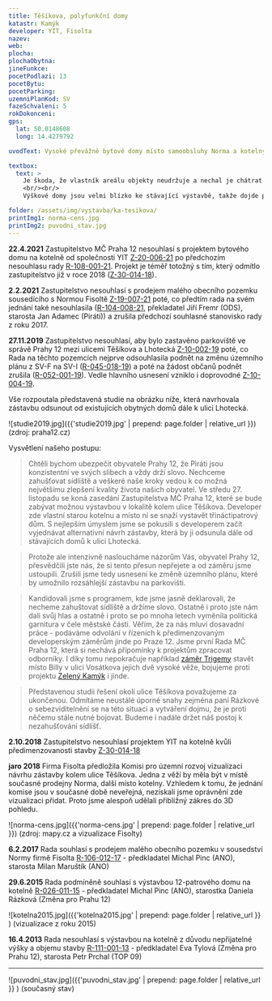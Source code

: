 ```yaml
---
title: Těšíkova, polyfunkční domy
katastr: Kamýk
developer: YIT, Fisolta
nazev:
web:
plocha:
plochaObytna:
jineFunkce:
pocetPodlazi: 13
pocetBytu:
pocetParking:
uzemniPlanKod: SV
fazeSchvaleni: 5
rokDokonceni:
gps:
  lat: 50.0148608
  long: 14.4279792

uvodText: Vysoké převážně bytové domy místo samoobsluhy Norma a kotelny v ulici Těšíkova

textbox:
  text: >
    Je škoda, že vlastník areálu objekty neudržuje a nechal je chátrat do současného stavu. Jsme pro striktní respektování územního plánu (SV), který zde dává každé funkci včetně bydlení maximálně 60 % plochy. Bez prostor pro podnikání a setkávání obyvatel se naše městská část mění v noclehárnu.
    <br/><br/>
    Výškové domy jsou velmi blízko ke stávající výstavbě, takže dojde při navržené výšce k zastínění výledu. U revitalizovaného objektu považujeme za přijatelná 3 patra.

folder: /assets/img/vystavba/ka-tesikova/
printImg1: norma-cens.jpg
printImg2: puvodni_stav.jpg
---
```


**22.4.2021** Zastupitelstvo MČ Praha 12 nesouhlasí s projektem bytového domu na kotelně od společnosti YIT [Z-20-006-21](https://www.praha12.cz/assets/File.ashx?id_org=80112&id_dokumenty=82973) po předchozím nesouhlasu rady [R-108-001-21](https://www.praha12.cz/assets/File.ashx?id_org=80112&id_dokumenty=82465). Projekt je téměř totožný s tím, který odmítlo zastupitelstvo již v roce 2018 ([Z-30-014-18](https://www.praha12.cz/assets/File.ashx?id_org=80112&id_dokumenty=65157)).

**2.2.2021** Zastupitelstvo nesouhlasí s prodejem malého obecního pozemku sousedícího s Normou Fisoltě  [Z-19-007-21](https://www.praha12.cz/assets/File.ashx?id_org=80112&id_dokumenty=81415) poté, co předtím rada na svém jednání také nesouhlasila ([R-104-008-21](https://www.praha12.cz/assets/File.ashx?id_org=80112&id_dokumenty=80957), překladatel Jiří Fremr (ODS), starosta Jan Adamec (Piráti)) a zrušila předchozí souhlasné stanovisko rady z roku 2017.

**27.11.2019** Zastupitelstvo nesouhlasí, aby bylo zastavěno parkoviště ve správě Prahy 12 mezi ulicemi Těšíkova a Lhotecká [Z-10-002-19](https://www.praha12.cz/assets/File.ashx?id_org=80112&id_dokumenty=73739) poté, co Rada na těchto pozemcích nejprve odsouhlasila podnět na změnu územního plánu z SV-F na SV-I ([R-045-018-19](https://www.praha12.cz/assets/File.ashx?id_org=80112&id_dokumenty=52905)) a poté na žádost občanů podnět zrušila ([R-052-001-19](https://www.praha12.cz/assets/File.ashx?id_org=80112&id_dokumenty=73462)). Vedle hlavního usnesení vzniklo i doprovodné [Z-10-004-19](https://www.praha12.cz/assets/File.ashx?id_org=80112&id_dokumenty=73737).

Vše rozpoutala představená studie na obrázku níže, která navrhovala zástavbu odsunout od existujících obytných domů dále k ulici Lhotecká.

![studie2019.jpg]({{'studie2019.jpg' | prepend: page.folder | relative_url }})
(zdroj: praha12.cz)

Vysvětlení našeho postupu:

>Chtěli bychom ubezpečit obyvatele Prahy 12, že Piráti jsou konzistentní ve svých slibech a vždy drží slovo.  Nechceme zahušťovat sídliště a veškeré naše kroky vedou k co možná největšímu zlepšení kvality života našich obyvatel. Ve středu 27. listopadu se koná zasedání Zastupitelstva MČ Praha 12, které se bude zabývat možnou výstavbou v lokalitě kolem ulice Těšíkova. Developer zde vlastní starou kotelnu a místo ní se snaží vystavět třináctipatrový dům. S nejlepším úmyslem jsme se pokusili s developerem začít vyjednávat alternativní návrh zástavby, která by ji odsunula dále od stávajících domů k ulici Lhotecká.

>Protože ale intenzivně nasloucháme názorům Vás, obyvatel Prahy 12, přesvědčili jste nás, že si tento přesun nepřejete a od záměru jsme ustoupili. Zrušili jsme tedy usnesení ke změně územního plánu, které by umožnilo rozsáhlejší zástavbu na parkovišti.

>Kandidovali jsme s programem, kde jsme jasně deklarovali, že necheme zahuštovat sídliště a držíme slovo. Ostatně i proto jste nám dali svůj hlas a ostatně i proto se po mnoha letech vyměnila politická garnitura v čele městské části. Věřím, že za nás mluví dosavadní práce - podáváme odvolání v řízeních k předimenzovaným developerským záměrům jinde po Praze 12. Jsme první Rada MČ Praha 12, která si nechává připomínky k projektům zpracovat odborníky. I díky tomu nepokračuje například [záměr Trigemy](/vystavba/kamyk-billa-vosatkova.html) stavět místo Billy v ulici Vosátkova jejich dvě vysoké věže, bojujeme proti projektu [Zelený Kamýk](/vystavba/kamyk-smotlachova.html) i jinde.

>Představenou studii řešení okolí ulice Těšíkova považujeme za ukončenou. Odmítáme neustálé úporné snahy zejména paní Rázkové o sebezviditelnění se na této situaci a vytváření dojmu, že je proti něčemu stále nutné bojovat. Budeme i nadále držet náš postoj k nezahušťování sídlišť.

**2.10.2018** Zastupitelstvo nesouhlasí projektem YIT na kotelně kvůli předimenzovanosti stavby [Z-30-014-18](https://www.praha12.cz/assets/File.ashx?id_org=80112&id_dokumenty=65157)

**jaro 2018** Firma Fisolta předložila Komisi pro územní rozvoj vizualizaci návrhu zástavby kolem ulice Těšíkova. Jedna z věží by měla být v místě současné prodejny Norma, další místo kotelny. Vzhledem k tomu, že jednání komise jsou v současné době neveřejná, nezískali jsme oprávnění zde vizualizaci přidat. Proto jsme alespoň udělali přibližný zákres do 3D pohledu.

![norma-cens.jpg]({{'norma-cens.jpg' | prepend: page.folder | relative_url }})
(zdroj: mapy.cz a vizualizace Fisolty)

**6.2.2017** Rada souhlasí s prodejem malého obecního pozemku v sousedství Normy firmě Fisolta [R-106-012-17](https://www.praha12.cz/assets/File.ashx?id_org=80112&id_dokumenty=80959) - předkladatel Michal Pinc (ANO), starosta Milan Maruštík (ANO)

**29.6.2015** Rada podmíněně souhlasí s výstavbou 12-patrového domu na kotelně [R-026-011-15](https://www.praha12.cz/assets/File.ashx?id_org=80112&id_dokumenty=41909) - předkladatel Michal Pinc (ANO), starostka Daniela Rázková (Změna pro Prahu 12)

![kotelna2015.jpg]({{'kotelna2015.jpg' | prepend: page.folder | relative_url }} )
(vizualizace z roku 2015)

**16.4.2013** Rada nesouhlasí s výstavbou na kotelně z důvodu nepřijatelné
výšky a objemu stavby [R-111-001-13](https://www.praha12.cz/VismoOnline_ActionScripts/File.ashx?id_org=80112&id_dokumenty=28249) - předkladatel Eva Tylová (Změna pro Prahu 12), starosta Petr Prchal (TOP 09)


- - -

![puvodni_stav.jpg]({{'puvodni_stav.jpg' | prepend: page.folder | relative_url }} )
(současný stav)
